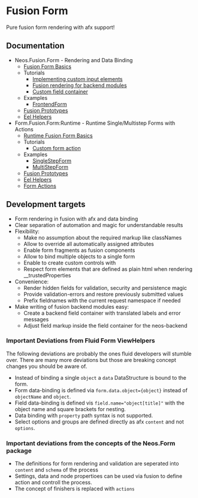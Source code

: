 # Fusion Form

Pure fusion form rendering with afx support!

## Documentation

- Neos.Fusion.Form - Rendering and Data Binding
  - [Fusion Form Basics](Documentation/FormBasics.md)
  - Tutorials
    - [Implementing custom input elements](Documentation/Tutorials/CustomFields.md)
    - [Fusion rendering for backend modules](Documentation/Tutorials/FusionFormsInBackendModules.md)
    - [Custom field container](Documentation/Tutorials/CustomFieldContainer.md)
  - Examples
    - [FrontendForm](Documentation/Examples/FrontendForm.md)
  - [Fusion Prototypes](Documentation/FusionReference.rst)
  - [Eel Helpers](Documentation/HelperReference.rst)
- Form.Fusion.Form:Runtime - Runtime Single/Multistep Forms with Actions
  - [Runtime Fusion Form Basics](Documentation/RuntimeFormBasics.md)
  - Tutorials
    - [Custom form action](Documentation/Tutorials/CustomFormAction.md)
  - Examples
    - [SingleStepForm](Documentation/Examples/SingleStepForm.md)
    - [MultiStepForm](Documentation/Examples/MultiStepForm.md)
  - [Fusion Prototypes](Documentation/FusionRuntimeReference.rst)
  - [Eel Helpers](Documentation/RuntimeHelperReference.rst)
  - [Form Actions](Documentation/RuntimeActionReference.rst)

## Development targets 

- Form rendering in fusion with afx and data binding 
- Clear separation of automation and magic for understandable results
- Flexibility:
  - Make no assumption about the required markup like classNames
  - Allow to override all automatically assigned attributes
  - Enable form fragments as fusion components 
  - Allow to bind multiple objects to a single form
  - Enable to create custom controls with  
  - Respect form elements that are defined as plain html when rendering __trustedProperties
- Convenience:
  - Render hidden fields for validation, security and persistence magic
  - Provide validation-errors and restore previously submitted values
  - Prefix fieldnames with the current request namespace if needed 
- Make writing of fusion backend modules easy:  
  - Create a backend field container with translated labels and error messages 
  - Adjust field markup inside the field container for the neos-backend
  
### Important Deviations from Fluid Form ViewHelpers

The following deviations are probably the ones fluid developers will 
stumble over. There are many more deviations but those are breaking 
concept changes you should be aware of.

- Instead of binding a single `object` a `data` DataStructure is bound to the form.
- Form data-binding is defined via `form.data.object={object}` instead of `objectName` and `object`.
- Field data-binding is defined vis `field.name="object[title]"` with the object name and square brackets for nesting.
- Data binding with `property` path syntax is not supported.
- Select options and groups are defined directly as afx `content` and not `options`.

### Important deviations from the concepts of the Neos.Form package 

- The definitions for form rendering and validation are seperated into `content` and `schema` of the process 
- Settings, data and node propertioes can be used via fusion to define action and controll the process.
- The concept of finishers is replaced with `actions` 










